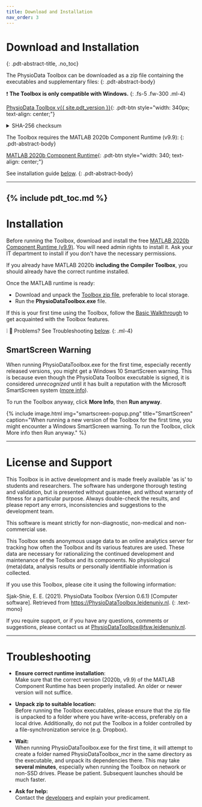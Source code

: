 ```yaml
---
title: Download and Installation
nav_order: 3
---
```


# Download and Installation
{: .pdt-abstract-title, .no_toc}

The PhysioData Toolbox can be downloaded as a zip file containing the executables and supplementary files:
{: .pdt-abstract-body}

❗ **The Toolbox is only compatible with Windows.**
{: .fs-5 .fw-300 .ml-4}

<!-- https://i.giphy.com/media/8cuVdoyDlfRnPFYMcv/giphy.webp -->

[PhysioData Toolbox v{{ site.pdt_version }}](https://surfdrive.surf.nl/files/index.php/s/gMILKhsZTAICSsR/download){: .pdt-btn style="width: 340px; text-align: center;"}

<details markdown="1">
  <summary class="fs-5 fw-300 ml-4" markdown="span">SHA-256 checksum</summary>
  2936DB0D67ED7B1BEF807772FA2EE0BC2CB52B65E701D8636EB59ADE45019108
  {: .fs-5 .fw-300 .ml-4}
</details>

The Toolbox requires the MATLAB 2020b Component Runtime (v9.9):
{: .pdt-abstract-body}

[MATLAB 2020b Component Runtime](https://nl.mathworks.com/products/compiler/matlab-runtime.html){: .pdt-btn style="width: 340; text-align: center;"}

See installation guide [below](#installation).
{: .pdt-abstract-body}

---
{% include pdt_toc.md %}
---

# Installation
Before running the Toolbox, download and install the free [MATLAB 2020b Component Runtime (v9.9)](https://nl.mathworks.com/products/compiler/matlab-runtime.html). You will need admin rights to install it. Ask your IT department to install if you don't have the necessary permissions.

If you already have MATLAB 2020b **including the Compiler Toolbox**, you should already have the correct runtime installed.

Once the MATLAB runtime is ready:

 - Download and unpack the [Toolbox zip file](#download-and-installation), preferable to local storage.
 - Run the **PhysioDataToolbox.exe** file.

If this is your first time using the Toolbox, follow the [Basic Walkthrough](.\tutorial\basics.html) to get acquainted with the Toolbox features.

❕ 🙁 Problems? See Troubleshooting [below](#troubleshooting).
{: .ml-4}

## SmartScreen Warning ##
When running PhysioDataToolbox.exe for the first time, especially recently released versions, you might get a Windows 10 SmartScreen warning. This is because even though the PhysioData Toolbox executable is signed, it is considered _unrecognized_ until it has built a reputation with the Microsoft SmartScreen system ([more info](https://en.wikipedia.org/wiki/Microsoft_SmartScreen#Code_Signing_Certificates)).

To run the Toolbox anyway, click **More Info**, then **Run anyway**.

{% include image.html
    img="smartscreen-popup.png"
    title="SmartScreen"
    caption="When running a new version of the Toolbox for the first time, you might encounter a Windows SmartScreen warning. To run the Toolbox,  click More info then Run anyway." %}


---

# License and Support
This Toolbox is in active development and is made freely available 'as is' to students and researchers. The software has undergone thorough testing and validation, but is presented without guarantee, and without warranty of fitness for a particular purpose. Always double-check the results, and please report any errors, inconsistencies and suggestions to the development team.

This software is meant strictly for non-diagnostic, non-medical and non-commercial use.

This Toolbox sends anonymous usage data to an online analytics server for tracking how often the Toolbox and its various features are used. These data are necessary for rationalizing the continued development and maintenance of the Toolbox and its components. No physiological (meta)data, analysis results or personally identifiable information is collected.

If you use this Toolbox, please cite it using the following information:

Sjak-Shie, E. E. (2021). PhysioData Toolbox (Version 0.6.1) [Computer software]. Retrieved from https://PhysioDataToolbox.leidenuniv.nl.
{: .text-mono}

If you require support, or if you have any questions, comments or suggestions, please contact us at [PhysioDataToolbox@fsw.leidenuniv.nl](mailto:PhysioDataToolbox@fsw.leidenuniv.nl).

---

# Troubleshooting

 - **Ensure correct runtime installation**:  
    Make sure that the correct version (2020b, v9.9) of the MATLAB Component Runtime has been properly installed. An older or newer version will not suffice.

 - **Unpack zip to suitable location:**  
    Before running the Toolbox executables, please ensure that the zip file is unpacked to a folder where you have write-access, preferably on a local drive. Additionally, do not put the Toolbox in a folder controlled by a file-synchronization service (e.g. Dropbox).

 - **Wait:**  
    When running PhysioDataToolbox.exe for the first time, it will attempt to create a folder named PhysioDataToolbox_mcr in the same directory as the executable, and unpack its dependencies there. This may take **several minutes**, especially when running the Toolbox on network or non-SSD drives. Please be patient. Subsequent launches should be much faster.

 - **Ask for help:**  
    Contact the [developers](./about.html) and explain your predicament.